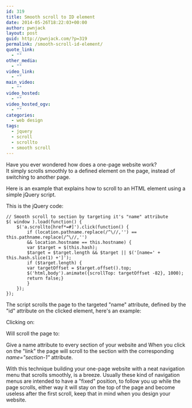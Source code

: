 ```yaml
---
id: 319
title: Smooth scroll to ID element
date: 2014-05-26T18:22:03+00:00
author: pwnjack
layout: post
guid: http://pwnjack.com/?p=319
permalink: /smooth-scroll-id-element/
quote_link:
  - ""
other_media:
  - ""
video_link:
  - ""
main_video:
  - ""
video_hosted:
  - ""
video_hosted_ogv:
  - ""
categories:
  - web design
tags:
  - jquery
  - scroll
  - scrollto
  - smooth scroll
---
```

Have you ever wondered how does a one-page website work?  
It simply scrolls smoothly to a defined element on the page, instead of switching to another page.

Here is an example that explains how to scroll to an HTML element using a simple jQuery script.

This is the jQuery code:

    // Smooth scroll to section by targeting it's "name" attribute
    $( window ).load(function() {
        $('a.scrollto[href*=#]').click(function() {
            if (location.pathname.replace(/^\//,'') == this.pathname.replace(/^\//,'')
            && location.hostname == this.hostname) {
            var $target = $(this.hash);
            $target = $target.length && $target || $('[name=' + this.hash.slice(1) +']');
            if ($target.length) {
            var targetOffset = $target.offset().top;
            $('html,body').animate({scrollTop: targetOffset -82}, 1000);
            return false;}
            }
        });
    });

The script scrolls the page to the targeted "name" attribute, defined by the "id" attribute on the clicked element, here's an example:

Clicking on:






Will scroll the page to:

</section>

Give a name attribute to every section of your website and When you click on the "link" the page will scroll to the section with the corresponding _name="section-1"_ attribute.

With this technique building your one-page website with a neat navigation menu that scrolls smoothly, is a breeze. Usually these kind of navigation menus are intended to have a "fixed" position, to follow you up while the page scrolls, either way it will stay on the top of the page and become useless after the first scroll, keep that in mind when you design your website.